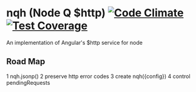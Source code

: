 nqh (Node Q $http) [![Code Climate](https://codeclimate.com/github/nexus-uw/nqh.png)](https://codeclimate.com/github/nexus-uw/nqh) [![Test Coverage](https://codeclimate.com/github/nexus-uw/nqh/coverage.png)](https://codeclimate.com/github/nexus-uw/nqh)
===========

An implementation of Angular's $http service for node

Road Map
--------
 1 nqh.jsonp()
 2 preserve http error codes
 3 create nqh({config})
 4 control pendingRequests 
